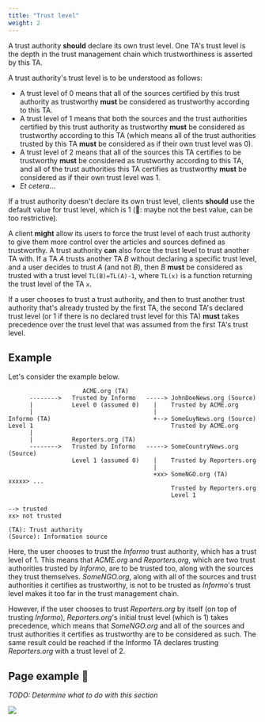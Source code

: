 ```yaml
---
title: "Trust level"
weight: 2
---
```


A trust authority **should** declare its own trust level. One TA's trust level is the depth in the trust management chain which trustworthiness is asserted by this TA.

A trust authority's trust level is to be understood as follows:

* A trust level of 0 means that all of the sources certified by this trust authority as trustworthy **must** be considered as trustworthy according to this TA.
* A trust level of 1 means that both the sources and the trust authorities certified by this trust authority as trustworthy **must** be considered as trustworthy according to this TA (which means all of the trust authorities trusted by this TA **must** be considered as if their own trust level was 0).
* A trust level of 2 means that all of the sources this TA certifies to be trustworthy **must** be considered as trustworthy according to this TA, and all of the trust authorities this TA certifies as trustworthy **must** be considered as if their own trust level was 1.
* *Et cetera*...

If a trust authority doesn't declare its own trust level, clients **should** use the default value for trust level, which is 1 (👀: maybe not the best value, can be too restrictive).

A client **might** allow its users to force the trust level of each trust authority to give them more control over the articles and sources defined as trustworthy. A trust authority **can** also force the trust level to trust another TA with. If a TA *A* trusts another TA *B* without declaring a specific trust level, and a user decides to trust *A* (and not *B*), then *B* **must** be considered as trusted with a trust level `TL(B)=TL(A)-1`, where `TL(x)` is a function returning the trust level of the TA `x`.

If a user chooses to trust a trust authority, and then to trust another trust authority that's already trusted by the first TA, the second TA's declared trust level (or 1 if there is no declared trust level for this TA) **must** takes precedence over the trust level that was assumed from the first TA's trust level.

## Example

Let's consider the example below.

```text
                     ACME.org (TA)
      -------->   Trusted by Informo   -----> JohnDoeNews.org (Source)
      |           Level 0 (assumed 0)    |    Trusted by ACME.org
      |                                  |
Informo (TA)                             +--> SomeGuyNews.org (Source)
Level 1                                       Trusted by ACME.org
      |
      |           Reporters.org (TA)
      -------->   Trusted by Informo   -----> SomeCountryNews.org (Source)
                  Level 1 (assumed 0)    |    Trusted by Reporters.org
                                         |
                                         +xx> SomeNGO.org (TA)             xxxxx> ...
                                              Trusted by Reporters.org
                                              Level 1

--> trusted
xx> not trusted

(TA): Trust authority
(Source): Information source
```

Here, the user chooses to trust the *Informo* trust authority, which has a trust level of 1. This means that *ACME.org* and *Reporters.org*, which are two trust authorities trusted by *Informo*, are to be trusted too, along with the sources they trust themselves. *SomeNGO.org*, along with all of the sources and trust authorities it certifies as trustworthy, is not to be trusted as *Informo*'s trust level makes it too far in the trust management chain.

However, if the user chooses to trust *Reporters.org* by itself (on top of trusting *Informo*), *Reporters.org*'s initial trust level (which is 1) takes precedence, which means that *SomeNGO.org* and all of the sources and trust authorities it certifies as trustworthy are to be considered as such. The same result could be reached if the Informo TA declares trusting *Reporters.org* with a trust level of 2.

## Page example 🔧

*TODO: Determine what to do with this section*

![](/images/design-page-trustring.svg)
